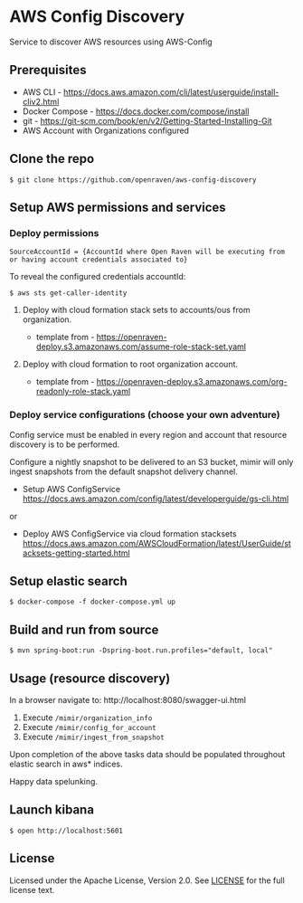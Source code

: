 # AWS Config Discovery

Service to discover AWS resources using AWS-Config

## Prerequisites

* AWS CLI - https://docs.aws.amazon.com/cli/latest/userguide/install-cliv2.html
* Docker Compose - https://docs.docker.com/compose/install
* git - https://git-scm.com/book/en/v2/Getting-Started-Installing-Git
* AWS Account with Organizations configured

## Clone the repo
```console
$ git clone https://github.com/openraven/aws-config-discovery
```

## Setup AWS permissions and services

### Deploy permissions

    SourceAccountId = {AccountId where Open Raven will be executing from or having account credentials associated to}

To reveal the configured credentials accountId:
```console
$ aws sts get-caller-identity
```


1. Deploy with cloud formation stack sets to accounts/ous from organization.

    * template from - https://openraven-deploy.s3.amazonaws.com/assume-role-stack-set.yaml

2. Deploy with cloud formation to root organization account.

    * template from - https://openraven-deploy.s3.amazonaws.com/org-readonly-role-stack.yaml

### Deploy service configurations (choose your own adventure)

Config service must be enabled in every region and account that resource discovery is to be performed.

Configure a nightly snapshot to be delivered to an S3 bucket, mimir will only ingest snapshots from the default snapshot delivery channel.

* Setup AWS ConfigService
https://docs.aws.amazon.com/config/latest/developerguide/gs-cli.html

or

* Deploy AWS ConfigService via cloud formation stacksets
https://docs.aws.amazon.com/AWSCloudFormation/latest/UserGuide/stacksets-getting-started.html

## Setup elastic search

```console
$ docker-compose -f docker-compose.yml up
```

## Build and run from source

```console
$ mvn spring-boot:run -Dspring-boot.run.profiles="default, local"
```

## Usage (resource discovery)

In a browser navigate to:
http://localhost:8080/swagger-ui.html

1. Execute `/mimir/organization_info`
2. Execute `/mimir/config_for_account`
3. Execute `/mimir/ingest_from_snapshot`

Upon completion of the above tasks data should be populated throughout elastic search in aws* indices.

Happy data spelunking.

## Launch kibana

```console
$ open http://localhost:5601
```

## License

Licensed under the Apache License, Version 2.0. See [LICENSE](LICENSE) for the full license text.